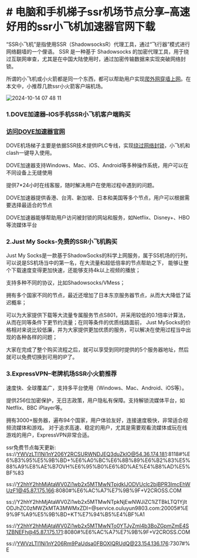 # # 电脑和手机梯子ssr机场节点分享–高速好用的ssr小飞机加速器官网下载

“SSR小飞机”是指使用SSR（ShadowsocksR）代理工具，通过“飞行器”模式进行网络翻墙的一个俚语。
SSR 是一种基于 Shadowsocks 的加密代理工具，用于绕过互联网审查，尤其是在中国大陆使用时，通过加密传输数据来实现突破网络封锁。

所谓的小飞机或小火箭都是同一个东西，都可以帮助用户实现[爬外网穿墙上网](https://appletalking.cc/archives/2316)。在本文中，小推荐几款ssr小火箭客户端机场。

![2024-10-14 07 48 11](https://github.com/user-attachments/assets/937ba0bd-f9b1-45df-9883-1e22a0365d79)

### 1.DOVE加速器–IOS手机SSR小飞机客户端购买
### [访问DOVE加速器官网](https://dove8.cc/a.php?alavBTtF8UB)

DOVE机场梯子主要是依据SSR技术提供IPLC专线，实现[绕过网络封锁](https://github.com/yoyongjichang/clash)，小飞机和clash一键导入使用。

DOVE加速器支持Windows、Mac、iOS、Android等多种操作系统，用户可以在不同设备上无缝使用

提供7*24小时在线客服，随时解决用户在使用过程中遇到的问题。

DOVE加速器提供香港、台湾、新加坡、日本和美国等多个节点，用户可以根据需要选择最适合的节点

DOVE加速器能够帮助用户访问被封锁的网站和服务，如Netflix、Disney+、HBO等流媒体平台

### 2.Just My Socks-免费的SSR小飞机购买

Just My Socks是一款基于ShadowSocks的科学上网服务，属于SS机场的行列，可以说是SS机场当中的第一名，在大流量和超低倍率的节点帮助之下，
能够让整个下载速度变得更加快速，还能够支持4k以上视频的播放；

支持多种不同的协议，比如Shadowsocks/VMess；

拥有多个国家不同的节点，最近还增加了日本东京服务器节点，从而大大降低了延迟概率；

可以为大家提供下载等大流量专属服务节点S801，并采用较低的0.1倍率计算法，从而在同等条件下更节约流量；在同等条件的优质线路面前，
Just MySocks的价格相对来说比较低廉，并为大家提供更加优质的服务，可以解决在使用过程当中出现的各种各样的问题；

大家在完成了整个购买流程之后，就可以享受到同时提供的5个服务器地址，然后就可以免费切换到可用的IP了。

### 3.ExpressVPN–老牌机场SSR小火箭推荐

速度快、全球覆盖广，支持多平台使用（Windows、Mac、Android、iOS等）。

提供256位加密保护，无日志政策，用户隐私有保障。支持解锁流媒体平台，如Netflix、BBC iPlayer等。

拥有3000+服务器，遍布94个国家，用户体验友好，连接速度极快，非常适合视频流媒体和游戏。
对于追求高速、稳定的用户，尤其是需要观看流媒体或玩在线游戏的用户，ExpressVPN非常合适。

ssr免费节点每天更新:
ss://YWVzLTI1Ni1nY206Y2RCSURWNDJEQ3duZklO@54.36.174.181:8118#%E6%B3%95%E5%9B%BD+%E6%A0%BC%E6%8B%89%E6%B2%83%E5%88%A9%E8%AE%B7OVH%E6%95%B0%E6%8D%AE%E4%B8%AD%E5%BF%83

ss://Y2hhY2hhMjAtaWV0Zi1wb2x5MTMwNTpjdklJODVUclc2bjBPR3lmcEhWUzF1@45.87.175.166:8080#%E6%AC%A7%E7%9B%9F+V2CROSS.COM

ss://Y2hhY2hhMjAtaWV0Zi1wb2x5MTMwNTpkNjEwNWJiZC1iZTBkLTQ1YjItODJhZC0zMWZkMTA3MWMxZDI=@service.ouluyun9803.com:20005#%E9%9F%A9%E5%9B%BD+KT%E7%94%B5%E4%BF%A1

ss://Y2hhY2hhMjAtaWV0Zi1wb2x5MTMwNTo0YTJyZml4b3BoZGpmZmE4S1ZBNEFh@45.87.175.171:8080#%E6%AC%A7%E7%9B%9F+V2CROSS.COM

ss://YWVzLTI1Ni1nY206Rm9PaUdsa0FBOXlQRUdQ@23.154.136.176:7307#%E
